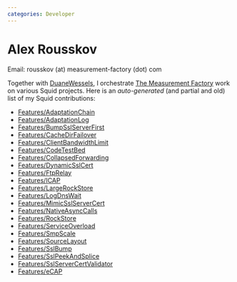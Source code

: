 ```yaml
---
categories: Developer
---
```

# Alex Rousskov

Email: rousskov (at) measurement-factory (dot) com

Together with [DuaneWessels](/DuaneWessels),
I orchestrate [The Measurement Factory](http://www.measurement-factory.com/)
work on various Squid projects.
Here is an *auto-generated* (and partial and old) list of my Squid contributions:

- [Features/AdaptationChain](/Features/AdaptationChain)
- [Features/AdaptationLog](/Features/AdaptationLog)
- [Features/BumpSslServerFirst](/Features/BumpSslServerFirst)
- [Features/CacheDirFailover](/Features/CacheDirFailover)
- [Features/ClientBandwidthLimit](/Features/ClientBandwidthLimit)
- [Features/CodeTestBed](/Features/CodeTestBed)
- [Features/CollapsedForwarding](/Features/CollapsedForwarding)
- [Features/DynamicSslCert](/Features/DynamicSslCert)
- [Features/FtpRelay](/Features/FtpRelay)
- [Features/ICAP](/Features/ICAP)
- [Features/LargeRockStore](/Features/LargeRockStore)
- [Features/LogDnsWait](/Features/LogDnsWait)
- [Features/MimicSslServerCert](/Features/MimicSslServerCert)
- [Features/NativeAsyncCalls](/Features/NativeAsyncCalls)
- [Features/RockStore](/Features/RockStore)
- [Features/ServiceOverload](/Features/ServiceOverload)
- [Features/SmpScale](/Features/SmpScale)
- [Features/SourceLayout](/Features/SourceLayout)
- [Features/SslBump](/Features/SslBump)
- [Features/SslPeekAndSplice](/Features/SslPeekAndSplice)
- [Features/SslServerCertValidator](/Features/SslServerCertValidator)
- [Features/eCAP](/Features/eCAP)
